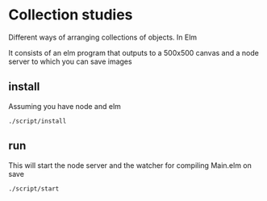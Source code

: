 # Collection studies

Different ways of arranging collections of objects. In Elm

It consists of an elm program that outputs to a 500x500 canvas and a node server to which you can save images

## install

Assuming you have node and elm

```
./script/install
```


## run

This will start the node server and the watcher for compiling Main.elm on save 

```
./script/start
```


